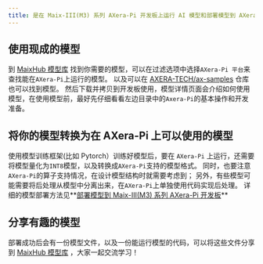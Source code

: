```yaml
---
title: 是在 Maix-III(M3) 系列 AXera-Pi 开发板上运行 AI 模型和部署模型到 AXera-Pi
---
```



## 使用现成的模型

到 [MaixHub 模型库](https://maixhub.com/model/zoo) 找到你需要的模型，可以在过滤选项中选择`AXera-Pi 平台`来查找能在`AXera-Pi`上运行的模型。
以及可以在 [AXERA-TECH/ax-samples](https://github.com/AXERA-TECH/ax-samples) 仓库也可以找到模型。
然后下载并拷贝到开发板使用，模型详情页面会介绍如何使用模型，在使用模型前，最好先仔细看看左边目录中的`Axera-Pi`的基本操作和开发准备。

## 将你的模型转换为在 AXera-Pi 上可以使用的模型

使用模型训练框架(比如 Pytorch）训练好模型后，要在 `AXera-Pi` 上运行，还需要将模型量化为`INT8`模型，以及转换成`AXera-Pi`支持的模型格式。
同时，也要注意`AXera-Pi`的算子支持情况，在设计模型结构时就需要考虑到；
另外，有些模型可能需要将后处理从模型中分离出来，在`AXera-Pi`上单独使用代码实现后处理。
详细的模型部署方法见**[部署模型到 Maix-III(M3) 系列 AXera-Pi 开发板](/ai/zh/deploy/ax-pi.html)**

## 分享有趣的模型

部署成功后会有一份模型文件，以及一份能运行模型的代码，可以将这些文件分享到 [MaixHub 模型库](https://maixhub.com/model/zoo) ，大家一起交流学习！

